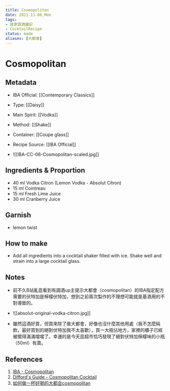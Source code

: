 ```yaml
---
title: Cosmopolitan
date: 2021-11-08_Mon
tags: 
- 居家調酒雜記
- CocktailRecipe
status: made
aliases: [大都會]
---
```

# Cosmopolitan

## Metadata
- IBA Official: [[Contemporary Classics]]
- Type: [[Daisy]]
- Main Spirit: [[Vodka]]
- Method: [[Shake]]
- Container: [[Coupe glass]]
- Recipe Source: [[IBA Official]]

- ![[IBA-CC-06-Cosmopolitan-scaled.jpg]]

## Ingredients & Proportion
- 40 ml Vodka Citron (Lemon Vodka - Absolut Citron)
- 15 ml Cointreau
- 15 ml Fresh Lime Juice
- 30 ml Cranberry Juice

## Garnish
- lemon twist

## How to make
- Add all ingredients into a cocktail shaker filled with ice. Shake well and strain into a large cocktail glass.

## Notes
- 前不久B站亂逛看到有調酒up主提示大都會（cosmopolitan）的IBA指定配方需要的伏特加是檸檬伏特加，想到之前兩次製作的不理想可能就是基酒用的不對導致的。

- ![[absolut-original-vodka-citron.jpg]]

- 雖然這酒好買，但買來除了做大都會，好像也沒什麼其他用處（我不怎麼純飲，最好買到的絕對伏特加我不太喜歡），買一大瓶佔地方，家裡的櫃子已經被擺得滿滿噹噹了。幸運的是今天逛超市恰巧發現了絕對伏特加檸檬味的小瓶（50ml）有賣。

## References
1. [IBA - Cosmopolitan](https://iba-world.com/cosmopolitan/)
2. [Difford's Guide - Cosmopolitan Cocktail](https://www.diffordsguide.com/encyclopedia/462/cocktails/cosmopolitan-cocktail)
3. [如何做一杯好喝的大都会cosmopolitan](https://www.bilibili.com/video/BV1o44y1q7Zm?from=search&seid=804117361128592095&spm_id_from=333.337.0.0)
